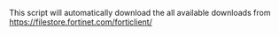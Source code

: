 This script will automatically download the all available downloads from https://filestore.fortinet.com/forticlient/

